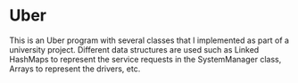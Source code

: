 # Uber
This is an Uber program with several classes that I implemented as part of a university project. Different data structures are used such as Linked HashMaps to represent the service requests in the SystemManager class, Arrays to represent the drivers, etc.
